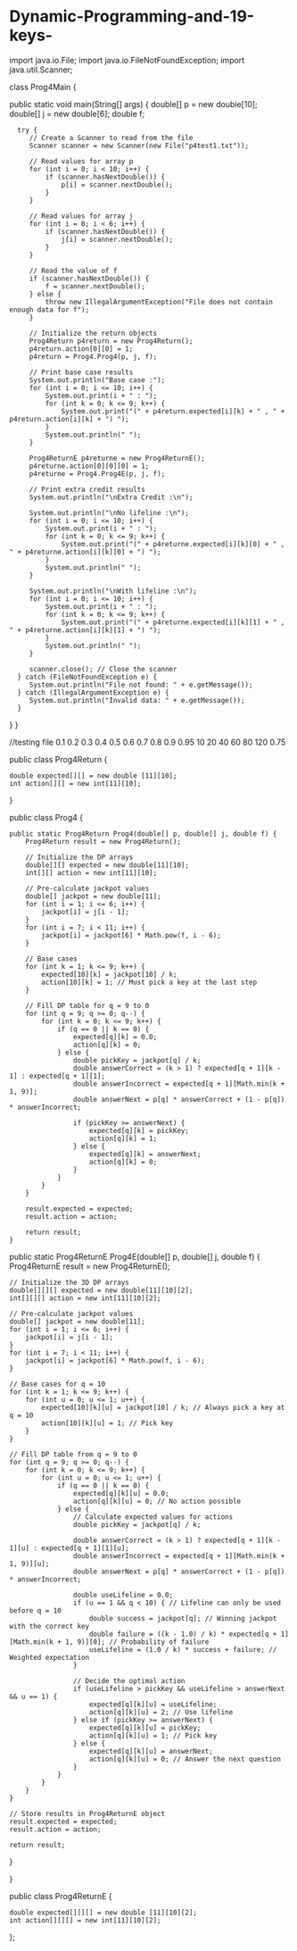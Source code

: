 # Dynamic-Programming-and-19-keys-

import java.io.File;
import java.io.FileNotFoundException;
import java.util.Scanner;

class Prog4Main {

   public static void main(String[] args) {
      double[] p = new double[10];
      double[] j = new double[6];
      double f;

      try {
         // Create a Scanner to read from the file
         Scanner scanner = new Scanner(new File("p4test1.txt"));

         // Read values for array p
         for (int i = 0; i < 10; i++) {
             if (scanner.hasNextDouble()) {
                 p[i] = scanner.nextDouble();
             }
         }

         // Read values for array j
         for (int i = 0; i < 6; i++) {
             if (scanner.hasNextDouble()) {
                 j[i] = scanner.nextDouble();
             }
         }

         // Read the value of f
         if (scanner.hasNextDouble()) {
             f = scanner.nextDouble();
         } else {
             throw new IllegalArgumentException("File does not contain enough data for f");
         }

         // Initialize the return objects
         Prog4Return p4return = new Prog4Return();
         p4return.action[0][0] = 1;
         p4return = Prog4.Prog4(p, j, f);

         // Print base case results
         System.out.println("Base case :");
         for (int i = 0; i <= 10; i++) {
             System.out.print(i + " : ");
             for (int k = 0; k <= 9; k++) {
                 System.out.print("(" + p4return.expected[i][k] + " , " + p4return.action[i][k] + ") ");
             }
             System.out.println(" ");
         }

         Prog4ReturnE p4returne = new Prog4ReturnE();
         p4returne.action[0][0][0] = 1;
         p4returne = Prog4.Prog4E(p, j, f);

         // Print extra credit results
         System.out.println("\nExtra Credit :\n");
         
         System.out.println("\nNo lifeline :\n");
         for (int i = 0; i <= 10; i++) {
             System.out.print(i + " : ");
             for (int k = 0; k <= 9; k++) {
                 System.out.print("(" + p4returne.expected[i][k][0] + " , " + p4returne.action[i][k][0] + ") ");
             }
             System.out.println(" ");
         }

         System.out.println("\nWith lifeline :\n");
         for (int i = 0; i <= 10; i++) {
             System.out.print(i + " : ");
             for (int k = 0; k <= 9; k++) {
                 System.out.print("(" + p4returne.expected[i][k][1] + " , " + p4returne.action[i][k][1] + ") ");
             }
             System.out.println(" ");
         }

         scanner.close(); // Close the scanner
      } catch (FileNotFoundException e) {
         System.out.println("File not found: " + e.getMessage());
      } catch (IllegalArgumentException e) {
         System.out.println("Invalid data: " + e.getMessage());
      }
   }
}

//testing file
0.1 0.2 0.3 0.4 0.5 0.6 0.7 0.8 0.9 0.95
10 20 40 60 80 120
0.75

public class Prog4Return {

	double expected[][] = new double [11][10];
	int action[][] = new int[11][10];

}


public class Prog4 {

    public static Prog4Return Prog4(double[] p, double[] j, double f) {
        Prog4Return result = new Prog4Return();

        // Initialize the DP arrays
        double[][] expected = new double[11][10];
        int[][] action = new int[11][10];

        // Pre-calculate jackpot values
        double[] jackpot = new double[11];
        for (int i = 1; i <= 6; i++) {
            jackpot[i] = j[i - 1];
        }
        for (int i = 7; i < 11; i++) {
            jackpot[i] = jackpot[6] * Math.pow(f, i - 6);
        }

        // Base cases
        for (int k = 1; k <= 9; k++) {
            expected[10][k] = jackpot[10] / k;
            action[10][k] = 1; // Must pick a key at the last step
        }

        // Fill DP table for q = 9 to 0
        for (int q = 9; q >= 0; q--) {
            for (int k = 0; k <= 9; k++) {
                if (q == 0 || k == 0) {
                    expected[q][k] = 0.0;
                    action[q][k] = 0;
                } else {
                    double pickKey = jackpot[q] / k;
                    double answerCorrect = (k > 1) ? expected[q + 1][k - 1] : expected[q + 1][1];
                    double answerIncorrect = expected[q + 1][Math.min(k + 1, 9)];
                    double answerNext = p[q] * answerCorrect + (1 - p[q]) * answerIncorrect;

                    if (pickKey >= answerNext) {
                        expected[q][k] = pickKey;
                        action[q][k] = 1;
                    } else {
                        expected[q][k] = answerNext;
                        action[q][k] = 0;
                    }
                }
            }
        }

        result.expected = expected;
        result.action = action;

        return result;
    }

public static Prog4ReturnE Prog4E(double[] p, double[] j, double f) {
    Prog4ReturnE result = new Prog4ReturnE();

    // Initialize the 3D DP arrays
    double[][][] expected = new double[11][10][2];
    int[][][] action = new int[11][10][2];

    // Pre-calculate jackpot values
    double[] jackpot = new double[11];
    for (int i = 1; i <= 6; i++) {
        jackpot[i] = j[i - 1];
    }
    for (int i = 7; i < 11; i++) {
        jackpot[i] = jackpot[6] * Math.pow(f, i - 6);
    }

    // Base cases for q = 10
    for (int k = 1; k <= 9; k++) {
        for (int u = 0; u <= 1; u++) {
            expected[10][k][u] = jackpot[10] / k; // Always pick a key at q = 10
            action[10][k][u] = 1; // Pick key
        }
    }

    // Fill DP table from q = 9 to 0
    for (int q = 9; q >= 0; q--) {
        for (int k = 0; k <= 9; k++) {
            for (int u = 0; u <= 1; u++) {
                if (q == 0 || k == 0) {
                    expected[q][k][u] = 0.0;
                    action[q][k][u] = 0; // No action possible
                } else {
                    // Calculate expected values for actions
                    double pickKey = jackpot[q] / k;

                    double answerCorrect = (k > 1) ? expected[q + 1][k - 1][u] : expected[q + 1][1][u];
                    double answerIncorrect = expected[q + 1][Math.min(k + 1, 9)][u];
                    double answerNext = p[q] * answerCorrect + (1 - p[q]) * answerIncorrect;

                    double useLifeline = 0.0;
                    if (u == 1 && q < 10) { // Lifeline can only be used before q = 10
                        double success = jackpot[q]; // Winning jackpot with the correct key
                        double failure = ((k - 1.0) / k) * expected[q + 1][Math.min(k + 1, 9)][0]; // Probability of failure
                        useLifeline = (1.0 / k) * success + failure; // Weighted expectation
                    }

                    // Decide the optimal action
                    if (useLifeline > pickKey && useLifeline > answerNext && u == 1) {
                        expected[q][k][u] = useLifeline;
                        action[q][k][u] = 2; // Use lifeline
                    } else if (pickKey >= answerNext) {
                        expected[q][k][u] = pickKey;
                        action[q][k][u] = 1; // Pick key
                    } else {
                        expected[q][k][u] = answerNext;
                        action[q][k][u] = 0; // Answer the next question
                    }
                }
            }
        }
    }

    // Store results in Prog4ReturnE object
    result.expected = expected;
    result.action = action;

    return result;
}

}

public class Prog4ReturnE {

	double expected[][][] = new double [11][10][2];
	int action[][][] = new int[11][10][2];


};



